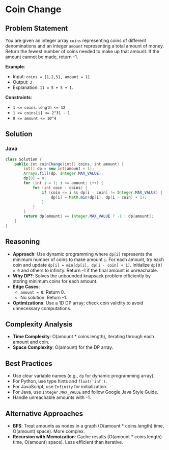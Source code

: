 # Coin Change

## Problem Statement
You are given an integer array `coins` representing coins of different denominations and an integer `amount` representing a total amount of money. Return the fewest number of coins needed to make up that amount. If the amount cannot be made, return -1.

**Example**:
- Input: `coins = [1,2,5], amount = 11`
- Output: `3`
- Explanation: `11 = 5 + 5 + 1`.

**Constraints**:
- `1 <= coins.length <= 12`
- `1 <= coins[i] <= 2^31 - 1`
- `0 <= amount <= 10^4`

## Solution

### Java
```java
class Solution {
    public int coinChange(int[] coins, int amount) {
        int[] dp = new int[amount + 1];
        Arrays.fill(dp, Integer.MAX_VALUE);
        dp[0] = 0;
        for (int i = 1; i <= amount; i++) {
            for (int coin : coins) {
                if (coin <= i && dp[i - coin] != Integer.MAX_VALUE) {
                    dp[i] = Math.min(dp[i], dp[i - coin] + 1);
                }
            }
        }
        return dp[amount] == Integer.MAX_VALUE ? -1 : dp[amount];
    }
}
```

## Reasoning
- **Approach**: Use dynamic programming where `dp[i]` represents the minimum number of coins to make amount `i`. For each amount, try each coin and update `dp[i] = min(dp[i], dp[i - coin] + 1)`. Initialize `dp[0] = 0` and others to infinity. Return -1 if the final amount is unreachable.
- **Why DP?**: Solves the unbounded knapsack problem efficiently by storing minimum coins for each amount.
- **Edge Cases**:
  - `amount = 0`: Return 0.
  - No solution: Return -1.
- **Optimizations**: Use a 1D DP array; check coin validity to avoid unnecessary computations.

## Complexity Analysis
- **Time Complexity**: O(amount * coins.length), iterating through each amount and coin.
- **Space Complexity**: O(amount) for the DP array.

## Best Practices
- Use clear variable names (e.g., `dp` for dynamic programming array).
- For Python, use type hints and `float('inf')`.
- For JavaScript, use `Infinity` for initialization.
- For Java, use `Integer.MAX_VALUE` and follow Google Java Style Guide.
- Handle unreachable amounts with -1.

## Alternative Approaches
- **BFS**: Treat amounts as nodes in a graph (O(amount * coins.length) time, O(amount) space). More complex.
- **Recursion with Memoization**: Cache results (O(amount * coins.length) time, O(amount) space). Less efficient than iterative.